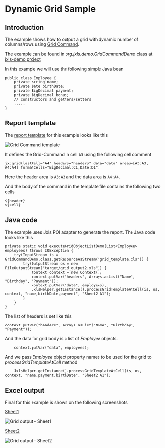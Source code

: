 Dynamic Grid Sample
======================

Introduction
------------
The example shows how to output a grid with dynamic number of columns/rows using [Grid Command](../reference/grid_command.html).

The example can be found in *org.jxls.demo.GridCommandDemo* class at [jxls-demo project](https://bitbucket.org/leonate/jxls-demo)

In this example we will use the following simple Java bean 

    public class Employee {
        private String name;
        private Date birthDate;
        private BigDecimal payment;
        private BigDecimal bonus;
        // constructors and getters/setters
        .....
    }

Report template
---------------

The [report template](../xls/grid_template.xls) for this example looks like this

![Grid Command template](../images/grid_template.png)
 
It defines the Grid-Command in cell `A3` using the following cell comment
 
    jx:grid(lastCell="A4" headers="headers" data="data" areas=[A3:A3, A4:A4] formatCells="BigDecimal:C1,Date:D1")
 
Here the header area is `A3:A3` and the data area is `A4:A4`.

And the body of the command in the template file contains the following two cells

    ${header}
    ${cell}
    
Java code
---------
The example uses Jxls POI adapter to generate the report.
The Java code looks like this

    private static void executeGridObjectListDemo(List<Employee> employees) throws IOException {
        try(InputStream is = GridCommandDemo.class.getResourceAsStream("grid_template.xls")) {
            try(OutputStream os = new FileOutputStream("target/grid_output2.xls")) {
                Context context = new Context();
                context.putVar("headers", Arrays.asList("Name", "Birthday", "Payment"));
                context.putVar("data", employees);
                JxlsHelper.getInstance().processGridTemplateAtCell(is, os, context, "name,birthDate,payment", "Sheet2!A1");
            }
        }
    }

The list of headers is set like this
 
    context.putVar("headers", Arrays.asList("Name", "Birthday", "Payment"));
    
And the data for grid body is a list of *Employee* objects.

        context.putVar("data", employees);

And we pass *Employee* object property names to be used for the grid to *processGridTemplateAtCell* method
    
        JxlsHelper.getInstance().processGridTemplateAtCell(is, os, context, "name,payment,birthDate", "Sheet2!A1");

Excel output
------------

Final for this example is shown on the following screenshots 

[Sheet1](../xls/grid_output1.xls)

![Grid output - Sheet1](../images/grid_output1.png)

[Sheet2](../xls/grid_output2.xls)

![Grid output - Sheet2](../images/grid_output2.png)